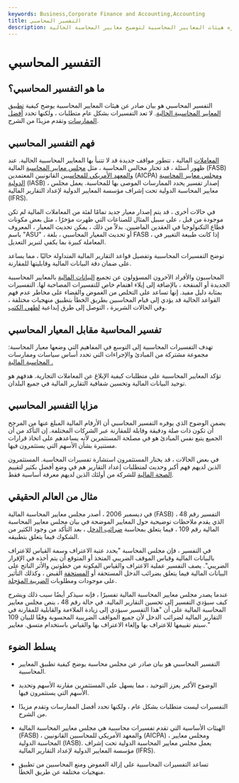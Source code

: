 ```yaml
---
keywords: Business,Corporate Finance and Accounting,Accounting
title: التفسير المحاسبي
description: التفسير المحاسبي هو بيان تصدره هيئات المعايير المحاسبية لتوضيح معايير المحاسبة الحالية.
---
```


# التفسير المحاسبي
## ما هو التفسير المحاسبي؟

التفسير المحاسبي هو بيان صادر عن هيئات المعايير المحاسبية يوضح كيفية [تطبيق المعايير المحاسبية الحالية](/accounting-standard). لا تعد التفسيرات بشكل عام متطلبات ، ولكنها تحدد [أفضل الممارسات](/best_practices) وتقدم مزيدًا من الشرح.

## فهم التفسير المحاسبي

[المعاملات](/transaction) المالية ، تتطور مواقف جديدة قد لا تتنبأ بها المعايير المحاسبية الحالية. عند ظهور أسئلة ، قد تختار مجالس المحاسبة ، مثل [مجلس معايير المحاسبة](/fasb) المالية (FASB) [والمعهد الأمريكي للمحاسبين](/american-institute-of-certified-public-accountants) القانونيين المعتمدين (AICPA) [ومجلس معايير المحاسبة](/ias) [الدولية](/ias) (IASB) ، إصدار تفسير يحدد الممارسات الموصى بها للمحاسبة. يعمل مجلس معايير المحاسبة الدولية تحت إشراف مؤسسة المعايير الدولية لإعداد التقارير المالية (IFRS).

في حالات أخرى ، قد يتم إصدار معيار جديد تمامًا لفئة من المعاملات المالية لم تكن موجودة من قبل ، على سبيل المثال للصناعات التي ظهرت مؤخرًا ، مثل بعض مكونات قطاع التكنولوجيا في العقدين الماضيين. بدلاً من ذلك ، يمكن تحديث المعيار ، المعروف باسم "ASU" ، أو تحديث المعيار المحاسبي ، بلغة FASB ، إذا كانت طبيعة التغيير في المعاملة كبيرة بما يكفي لتبرير التعديل.

توضح التفسيرات المحاسبية وتفصيل قواعد التقارير المالية المتداولة حاليًا ، مما يساعد على ضمان دقة البيانات المالية وقابليتها للمقارنة.

المحاسبون والأفراد الآخرون المسؤولون عن تجميع [البيانات المالية](/financial-statements) بالمعايير المحاسبية الجديدة أو المنقحة ، بالإضافة إلى إيلاء اهتمام خاص للتفسيرات المصاحبة لها. التفسيرات بمثابة دليل مفيد. إنها تساعد على التخلص من الغموض والقضاء على مخاطر عدم فهم القواعد الحالية قد يؤدي إلى قيام المحاسبين بطريق الخطأ بتطبيق منهجيات مختلفة ، وفي الحالات الشريرة ، التوصل إلى طرق إبداعية [لطهي الكتب](/cookthebooks).

## تفسير المحاسبة مقابل المعيار المحاسبي

تهدف التفسيرات المحاسبية إلى التوسع في المفاهيم التي وضعها معيار المحاسبة: مجموعة مشتركة من المبادئ والإجراءات التي تحدد أساس سياسات وممارسات [المحاسبة المالية .](/financialaccounting)

تؤكد المعايير المحاسبية على متطلبات كيفية الإبلاغ عن المعاملات التجارية. هدفهم هو توحيد البيانات المالية وتحسين شفافية التقارير المالية في جميع البلدان.

## مزايا التفسير المحاسبي

يضمن الوضوح الذي يوفره التفسير المحاسبي أن الأرقام المالية المبلغ عنها من المرجح أن تكون ذات صلة ودقيقة وقابلة للمقارنة عبر الشركات المختلفة. إن التأكد من أن الجميع يتبع نفس المبادئ هو في مصلحة المستثمرين لأنه يساعدهم على اتخاذ قرارات مستنيرة بشأن الأسهم التي يستثمرون فيها.

في بعض الحالات ، قد يختار المستثمرون استشارة تفسيرات المحاسبة. المستثمرون الذين لديهم فهم أكبر وحديث لمتطلبات إعداد التقارير هم في وضع أفضل بكثير لتقييم [الصحة المالية](/financial-health) للشركة من أولئك الذين لديهم معرفة أساسية فقط.

## مثال من العالم الحقيقي

في ديسمبر 2006 ، أصدر مجلس معايير المحاسبة المالية (FASB) التفسير رقم 48 ، الذي يقدم ملاحظات توضيحية حول المعايير الموضحة في بيان مجلس معايير المحاسبة المالية رقم 109 ، فيما يتعلق بمحاسبة [ضرائب الدخل](/incometax) ، بعد التأكد من وجود الكثير من الشكوك فيما يتعلق بتطبيقه.

في التفسير ، فإن مجلس المحاسبة "يحدد عتبة الاعتراف وسمة القياس للاعتراف بالبيانات المالية وقياس الموقف الضريبي المتخذ أو المتوقع أن يتم أخذه في الإقرار الضريبي". يصف التفسير عملية الاعتراف والقياس المكونة من خطوتين والأثر الناتج على البيانات المالية فيما يتعلق بضرائب الدخل المستحقة أو [المستحقة](/liability) القبض ، وكذلك التأثير على موجودات ومطلوبات [الضريبة المؤجلة](/deferredtaxasset).

عندما يصدر مجلس معايير المحاسبة المالية تفسيرًا ، فإنه سيذكر أيضًا سبب ذلك ويشرح كيف سيؤدي التفسير إلى تحسين التقارير المالية. في حالة رقم 48 ، ينص مجلس معايير المحاسبة المالية على أن "هذا التفسير سيؤدي إلى زيادة الملاءمة والقابلية للمقارنة في التقارير المالية لضرائب الدخل لأن جميع المواقف الضريبية المحسوبة وفقًا للبيان 109 سيتم تقييمها للاعتراف بها وإلغاء الاعتراف بها والقياس باستخدام متسق. معايير."

## يسلط الضوء

- التفسير المحاسبي هو بيان صادر عن مجلس محاسبة يوضح كيفية تطبيق المعايير المحاسبية.

- الوضوح الأكبر يعزز التوحيد ، مما يسهل على المستثمرين مقارنة الأسهم وتحديد الأسهم التي يستثمرون فيها.

- التفسيرات ليست متطلبات بشكل عام ، ولكنها تحدد أفضل الممارسات وتقدم مزيدًا من الشرح.

- الهيئات الأساسية التي تقدم تفسيرات محاسبية هي مجلس معايير المحاسبة المالية (FASB) ، والمعهد الأمريكي للمحاسبين القانونيين (AICPA) ، ومجلس معايير المحاسبة الدولية (IASB). يعمل مجلس معايير المحاسبة الدولية تحت إشراف مؤسسة المعايير الدولية لإعداد التقارير المالية (IFRS).

- تساعد التفسيرات المحاسبية على إزالة الغموض ومنع المحاسبين من تطبيق منهجيات مختلفة عن طريق الخطأ.

